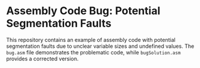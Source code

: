 # Assembly Code Bug: Potential Segmentation Faults

This repository contains an example of assembly code with potential segmentation faults due to unclear variable sizes and undefined values. The `bug.asm` file demonstrates the problematic code, while `bugSolution.asm` provides a corrected version.